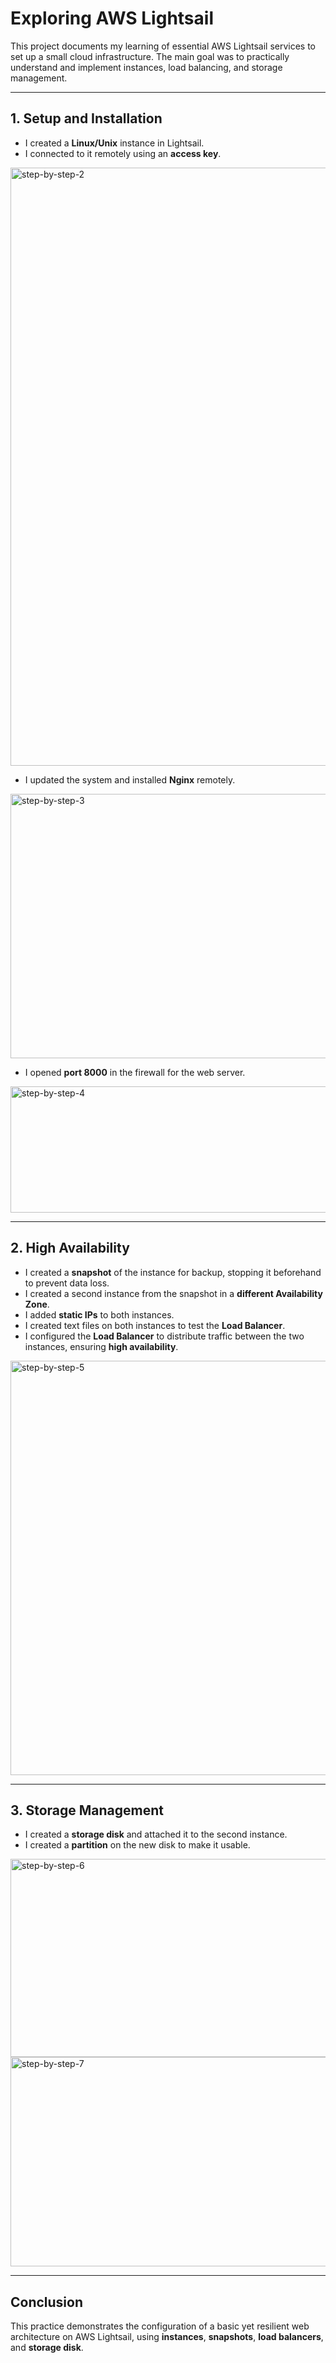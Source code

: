 # Exploring AWS Lightsail

This project documents my learning of essential AWS Lightsail services to set up a small cloud infrastructure. The main goal was to practically understand and implement instances, load balancing, and storage management.

---

## 1. Setup and Installation

* I created a **Linux/Unix** instance in Lightsail.
* I connected to it remotely using an **access key**.

<img width="987" height="957" alt="step-by-step-2" src="https://github.com/user-attachments/assets/f32454b6-f9de-4531-a977-423cdbba49c6" />

* I updated the system and installed **Nginx** remotely.
<img width="1214" height="423" alt="step-by-step-3" src="https://github.com/user-attachments/assets/0704876b-bd6e-4394-acdd-37d365c78156" />

* I opened **port 8000** in the firewall for the web server.
<img width="1033" height="202" alt="step-by-step-4" src="https://github.com/user-attachments/assets/fb80805b-7a4e-44c4-8709-6c5183bf7ef0" />

---

## 2. High Availability

* I created a **snapshot** of the instance for backup, stopping it beforehand to prevent data loss.
* I created a second instance from the snapshot in a **different Availability Zone**.
* I added **static IPs** to both instances.
* I created text files on both instances to test the **Load Balancer**.
* I configured the **Load Balancer** to distribute traffic between the two instances, ensuring **high availability**.

<img width="1168" height="663" alt="step-by-step-5" src="https://github.com/user-attachments/assets/be8cbf45-79d2-4b36-be1c-dbaf747bfe80" />


---

## 3. Storage Management

* I created a **storage disk** and attached it to the second instance.
* I created a **partition** on the new disk to make it usable.

<img width="848" height="317" alt="step-by-step-6" src="https://github.com/user-attachments/assets/1abc7210-ee55-4402-a576-5a12f52d675a" />
<img width="904" height="335" alt="step-by-step-7" src="https://github.com/user-attachments/assets/44b8e136-e3c0-4583-843d-fc4e2749bd9b" />


---

## Conclusion

This practice demonstrates the configuration of a basic yet resilient web architecture on AWS Lightsail, using **instances**, **snapshots**, **load balancers**, and **storage disk**.
